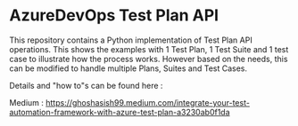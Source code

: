 # AzureDevOps Test Plan API
This repository contains a Python implementation of Test Plan API operations.
This shows the examples with 1 Test Plan, 1 Test Suite and 1 test case to illustrate how the process works.
However based on the needs, this can be modified to handle multiple Plans, Suites and Test Cases.

Details and "how to"s can be found here :

Medium : https://ghoshasish99.medium.com/integrate-your-test-automation-framework-with-azure-test-plan-a3230ab0f1da

